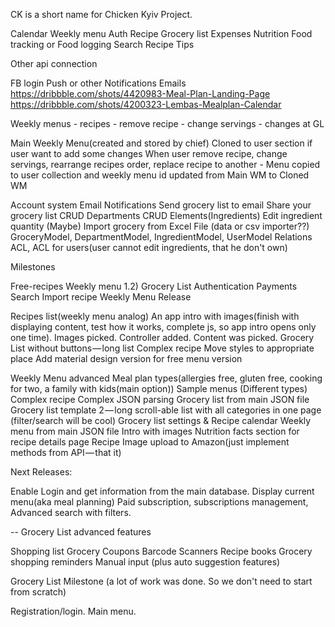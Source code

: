 CK is a short name for Chicken Kyiv Project.

Calendar
Weekly menu
Auth
Recipe
Grocery list
Expenses
Nutrition
Food tracking or Food logging
Search
Recipe
Tips



Other api connection

FB login
Push or other Notifications
Emails
https://dribbble.com/shots/4420983-Meal-Plan-Landing-Page
https://dribbble.com/shots/4200323-Lembas-Mealplan-Calendar


Weekly menus - recipes - remove recipe - change servings - changes at GL

Main Weekly Menu(created and stored by chief)
Cloned to user section if user want to add some changes
When user remove recipe, change servings, rearrange recipes order, replace recipe to another - Menu copied to user collection and weekly menu id updated from Main WM to Cloned WM



Account system
Email Notifications
Send grocery list to email
Share your grocery list
CRUD Departments
CRUD Elements(Ingredients)
Edit ingredient quantity
(Maybe) Import grocery from Excel File (data or csv importer??)
GroceryModel, DepartmentModel, IngredientModel, UserModel Relations
ACL, ACL for users(user cannot edit ingredients, that he don't own)


Milestones

Free-recipes
Weekly menu
1.2) Grocery List
Authentication
Payments
Search
Import recipe
Weekly Menu Release


Recipes list(weekly menu analog)
An app intro with images(finish with displaying content, test how it works, complete js, so app intro opens only one time). Images picked. Controller added. Content was picked.
Grocery List without buttons — long list
Complex recipe
Move styles to appropriate place
Add material design version for free menu version


Weekly Menu advanced
Meal plan types(allergies free, gluten free, cooking for two, a family with kids(main option))
Sample menus (Different types)
Complex recipe
Complex JSON parsing
Grocery list from main JSON file
Grocery list template 2 — long scroll-able list with all categories in one page (filter/search will be cool)
Grocery list settings & Recipe calendar
Weekly menu from main JSON file
Intro with images
Nutrition facts section for recipe details page
Recipe Image upload to Amazon(just implement methods from API — that it)

Next Releases:

Enable Login and get information from the main database. Display current menu(aka meal planning) Paid subscription, subscriptions management, Advanced search with filters.

-- Grocery List advanced features

Shopping list
Grocery Coupons
Barcode Scanners
Recipe books
Grocery shopping reminders
Manual input (plus auto suggestion features)


Grocery List Milestone (a lot of work was done. So we don't need to start from scratch)

Registration/login.
Main menu.
